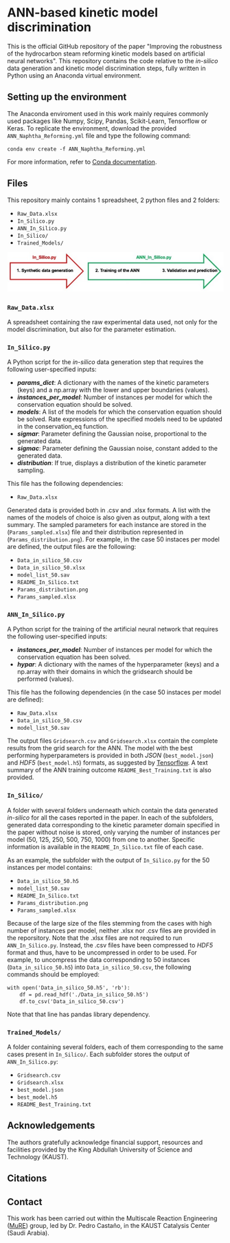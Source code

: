 # ANN-based kinetic model discrimination 
This is the official GitHub repository of the paper "Improving the robustness of the hydrocarbon steam reforming kinetic models based on artificial neural networks". This repository contains the code relative to the *in-silico* data generation and kinetic model discrimination steps, fully written in Python using an Anaconda virtual environment.

## Setting up the environment
The Anaconda enviroment used in this work mainly requires commonly used packages like Numpy, Scipy, Pandas, Scikit-Learn, Tensorflow or Keras. To replicate the environment, download the provided ```ANN_Naphtha_Reforming.yml``` file and type the following command:
```
conda env create -f ANN_Naphtha_Reforming.yml
```
For more information, refer to [Conda documentation](https://conda.io/projects/conda/en/latest/user-guide/tasks/manage-environments.html#creating-an-environment-from-an-environment-yml-file).

## Files
This repository mainly contains 1 spreadsheet, 2 python files and 2 folders:
- ```Raw_Data.xlsx```
- ```In_Silico.py```
- ```ANN_In_Silico.py```
- ```In_Silico/```
- ```Trained_Models/```

![Workflow](/images/Workflow.jpeg)

### ```Raw_Data.xlsx```
A spreadsheet containing the raw experimental data used, not only for the model discrimination, but also for the parameter estimation.

### ```In_Silico.py```
A Python script for the *in-silico* data generation step that requires the following user-specified inputs:
- ***params_dict***: A dictionary with the names of the kinetic parameters (keys) and a np.array with the lower and upper boundaries (values).
- ***instances_per_model***: Number of instances per model for which the conservation equation should be solved.
- ***models***: A list of the models for which the conservation equation should be solved. Rate expressions of the specified models need to be updated in the conservation_eq function.
- ***sigmar***: Parameter defining the Gaussian noise, proportional to the generated data.
- ***sigmac***: Parameter defining the Gaussian noise, constant added to the generated data.
- ***distribution***: If true, displays a distribution of the kinetic parameter sampling.

This file has the following dependencies:
- ```Raw_Data.xlsx```

Generated data is provided both in .csv and .xlsx formats. A list with the names of the models of choice is also given as output, along with a text summary. The sampled parameters for each instance are stored in the (```Params_sampled.xlsx```) file and their distribution represented in (```Params_distribution.png```). For example, in the case 50 instaces per model are defined, the output files are the following:  
- ```Data_in_silico_50.csv```
- ```Data_in_silico_50.xlsx```
- ```model_list_50.sav```
- ```README_In_Silico.txt```
- ```Params_distribution.png```
- ```Params_sampled.xlsx```

### ```ANN_In_Silico.py```
A Python script for the training of the artificial neural network that requires the following user-specified inputs:
- ***instances_per_model***: Number of instances per model for which the conservation equation has been solved.
- ***hypar***: A dictionary with the names of the hyperparameter (keys) and a np.array with their domains in which the gridsearch should be performed (values).

This file has the following dependencies (in the case 50 instaces per model are defined):
- ```Raw_Data.xlsx```
- ```Data_in_silico_50.csv```
- ```model_list_50.sav```

The output files ```Gridsearch.csv``` and ```Gridsearch.xlsx``` contain the complete results from the grid search for the ANN. The model with the best performing hyperparameters is provided in both *JSON* (```best_model.json```) and *HDF5* (```best_model.h5```) formats, as suggested by [Tensorflow](https://www.tensorflow.org/guide/keras/save_and_serialize). A text summary of the ANN training outcome ```README_Best_Training.txt``` is also provided.

### ```In_Silico/```
A folder with several folders underneath which contain the data generated *in-silico* for all the cases reported in the paper. In each of the subfolders, generated data corresponding to the kinetic parameter domain specified in the paper without noise is stored, only varying the number of instances per model (50, 125, 250, 500, 750, 1000) from one to another. Specific information is available in the ```README_In_Silico.txt``` file of each case.

As an example, the subfolder with the output of ```In_Silico.py``` for the 50 instances per model contains:
- ```Data_in_silico_50.h5```
- ```model_list_50.sav```
- ```README_In_Silico.txt```
- ```Params_distribution.png```
- ```Params_sampled.xlsx```

Because of the large size of the files stemming from the cases with high number of instances per model, neither .xlsx nor  .csv files are provided in the reporsitory. Note that the .xlsx files are not required to run ```ANN_In_Silico.py```. Instead, the .csv files have been compressed to *HDF5* format and thus, have to be uncompressed in order to be used. For example, to uncompress the data corresponding to 50 instances (```Data_in_silico_50.h5```) into ```Data_in_silico_50.csv```, the following commands should be employed:
```
with open('Data_in_silico_50.h5', 'rb'):
    df = pd.read_hdf('./Data_in_silico_50.h5')
    df.to_csv('Data_in_silico_50.csv')
```
Note that that line has pandas library dependency.

### ```Trained_Models/```
A folder containing several folders, each of them corresponding to the same cases present in ```In_Silico/```. Each subfolder stores the output of ```ANN_In_Silico.py```:
- ```Gridsearch.csv``` 
- ```Gridsearch.xlsx```
- ```best_model.json```
- ```best_model.h5```
- ```README_Best_Training.txt``` 

## Acknowledgements
The authors gratefully acknowledge financial support, resources and facilities provided by the King Abdullah University of Science and Technology (KAUST). 

## Citations

## Contact 
This work has been carried out within the Multiscale Reaction Engineering ([MuRE](https://mure.kaust.edu.sa)) group, led by Dr. Pedro Castaño, in the KAUST Catalysis Center (Saudi Arabia).
